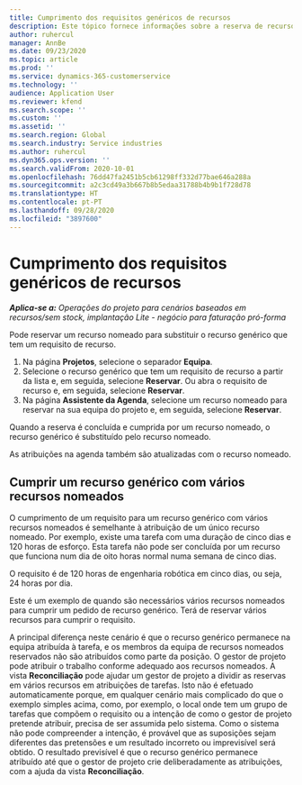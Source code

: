 ```yaml
---
title: Cumprimento dos requisitos genéricos de recursos
description: Este tópico fornece informações sobre a reserva de recursos nomeados para um requisito de recurso genérico.
author: ruhercul
manager: AnnBe
ms.date: 09/23/2020
ms.topic: article
ms.prod: ''
ms.service: dynamics-365-customerservice
ms.technology: ''
audience: Application User
ms.reviewer: kfend
ms.search.scope: ''
ms.custom: ''
ms.assetid: ''
ms.search.region: Global
ms.search.industry: Service industries
ms.author: ruhercul
ms.dyn365.ops.version: ''
ms.search.validFrom: 2020-10-01
ms.openlocfilehash: 76dd47fa2451b5cb61298ff332d77bae646a288a
ms.sourcegitcommit: a2c3cd49a3b667b8b5edaa31788b4b9b1f728d78
ms.translationtype: HT
ms.contentlocale: pt-PT
ms.lasthandoff: 09/28/2020
ms.locfileid: "3897600"
---
```

# <a name="generic-resource-requirement-fulfillment"></a>Cumprimento dos requisitos genéricos de recursos

_**Aplica-se a:** Operações do projeto para cenários baseados em recursos/sem stock, implantação Lite - negócio para faturação pró-forma_

Pode reservar um recurso nomeado para substituir o recurso genérico que tem um requisito de recurso.

1. Na página **Projetos**, selecione o separador **Equipa**.
2. Selecione o recurso genérico que tem um requisito de recurso a partir da lista e, em seguida, selecione **Reservar**. Ou abra o requisito de recurso e, em seguida, selecione **Reservar**.
3. Na página **Assistente da Agenda**, selecione um recurso nomeado para reservar na sua equipa do projeto e, em seguida, selecione **Reservar**.

Quando a reserva é concluída e cumprida por um recurso nomeado, o recurso genérico é substituído pelo recurso nomeado.

As atribuições na agenda também são atualizadas com o recurso nomeado.

## <a name="fulfill-a-generic-resource-with-multiple-named-resources"></a>Cumprir um recurso genérico com vários recursos nomeados
O cumprimento de um requisito para um recurso genérico com vários recursos nomeados é semelhante à atribuição de um único recurso nomeado. Por exemplo, existe uma tarefa com uma duração de cinco dias e 120 horas de esforço. Esta tarefa não pode ser concluída por um recurso que funciona num dia de oito horas normal numa semana de cinco dias. 

O requisito é de 120 horas de engenharia robótica em cinco dias, ou seja, 24 horas por dia.

Este é um exemplo de quando são necessários vários recursos nomeados para cumprir um pedido de recurso genérico. Terá de reservar vários recursos para cumprir o requisito.

A principal diferença neste cenário é que o recurso genérico permanece na equipa atribuída à tarefa, e os membros da equipa de recursos nomeados reservados não são atribuídos como parte da posição. O gestor de projeto pode atribuir o trabalho conforme adequado aos recursos nomeados. A vista **Reconciliação** pode ajudar um gestor de projeto a dividir as reservas em vários recursos em atribuições de tarefas. Isto não é efetuado automaticamente porque, em qualquer cenário mais complicado do que o exemplo simples acima, como, por exemplo, o local onde tem um grupo de tarefas que compõem o requisito ou a intenção de como o gestor de projeto pretende atribuir, precisa de ser assumida pelo sistema. Como o sistema não pode compreender a intenção, é provável que as suposições sejam diferentes das pretensões e um resultado incorreto ou imprevisível será obtido. O resultado previsível é que o recurso genérico permanece atribuído até que o gestor de projeto crie deliberadamente as atribuições, com a ajuda da vista **Reconciliação**.


